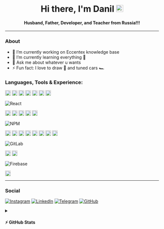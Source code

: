<h1 align="center"> Hi there, I'm Danil <img src="https://raw.githubusercontent.com/MartinHeinz/MartinHeinz/master/wave.gif" width="23px"></h1>
<h4 align="center"> Husband, Father, Developer, and Teacher from Russia!!!</h4>

---

### About

- 🔭 I’m currently working on Eccentex knowledge base
- 🌱 I’m currently learning everything 🤣
- 💬 Ask me about whatever u wants
- ⚡ Fun fact: I love to draw 🎨 and tuned cars 🏎️

### Languages, Tools & Experience:

<!-- height="18" -->

<img src="https://img.shields.io/badge/HTML5-E34F26?logo=html5&logoColor=fff&style=flat-square" alt="HTML5" height="18">
<img src="https://img.shields.io/badge/CSS3-1572B6?logo=css3&logoColor=fff&style=flat-square" alt="CSS3" height="18">
<img src="https://img.shields.io/badge/JavaScript-F7DF1E?logo=javascript&logoColor=000&style=flat-square" alt="JavaScript" height="18">
<img src="https://img.shields.io/badge/c%23-%23239120.svg?style=for-the-badge&logo=c-sharp&logoColor=white" alt="C#" height="18">
<img src="https://img.shields.io/badge/PowerShell-5391FE?logo=powershell&logoColor=fff&style=flat-square" alt="PowerShell" height="18">
<img src="https://img.shields.io/badge/Markdown-000?logo=markdown&logoColor=fff&style=flat-square" alt="Markdown" height="18">

<img src="https://img.shields.io/badge/Node.js-393?logo=nodedotjs&logoColor=fff&style=flat-square" alt="Node.js" height="18">

![React](https://img.shields.io/badge/react-%2320232a.svg?style=for-the-badge&logo=react&logoColor=%2361DAFB&height=40)

<img src="https://img.shields.io/badge/React%20Router-CA4245?logo=reactrouter&logoColor=fff&style=flat-square" alt="React Router" height="18">
<img src="https://img.shields.io/badge/Redux-764ABC?logo=redux&logoColor=fff&style=flat-square" alt="Redux" height="18">
<img src="https://img.shields.io/badge/Bootstrap-7952B3?logo=bootstrap&logoColor=fff&style=flat-square" alt="Bootstrap" height="18">
<img src="https://img.shields.io/badge/Material--UI-0081CB?logo=materialui&logoColor=fff&style=flat-square" alt="Material-UI" height="18">
<img src="https://img.shields.io/badge/.NET-512BD4?logo=dotnet&logoColor=fff&style=flat-square" alt=".NET" height="18">

![NPM](https://img.shields.io/badge/NPM-%23000000.svg?style=for-the-badge&logo=npm&logoColor=white)

<img src="https://img.shields.io/badge/Webpack-8DD6F9?logo=webpack&logoColor=000&style=flat-square" alt="Webpack" height="18">
<img src="https://img.shields.io/badge/Sencha-86BC40?logo=sencha&logoColor=fff&style=flat-square" alt="Sencha" height="18">

<img src="https://img.shields.io/badge/Adobe-F00?logo=adobe&logoColor=fff&style=flat-square" alt="Adobe" height="18">
<img src="https://img.shields.io/badge/Adobe%20Photoshop-31A8FF?logo=adobephotoshop&logoColor=fff&style=flat-square" alt="Adobe Photoshop" height="18">
<img src="https://img.shields.io/badge/Adobe%20Illustrator-FF9A00?logo=adobeillustrator&logoColor=fff&style=flat-square" alt="Adobe Illustrator" height="18">

<img src="https://img.shields.io/badge/Visual%20Studio%20Code-007ACC?logo=visualstudiocode&logoColor=fff&style=flat-square" alt="Visual Studio Code" height="18">
<img src="https://img.shields.io/badge/Visual%20Studio-5C2D91?logo=visualstudio&logoColor=fff&style=flat-square" alt="Visual Studio" height="18">

<img src="https://img.shields.io/badge/Git-F05032?logo=git&logoColor=fff&style=flat-square" alt="Git" height="18">

![GitLab](https://img.shields.io/badge/gitlab-%23181717.svg?style=for-the-badge&logo=gitlab&logoColor=white)

<img src="https://img.shields.io/badge/GitHub-181717?logo=github&logoColor=fff&style=flat-square" alt="GitHub" height="18">

<img src="https://img.shields.io/badge/Oracle-F80000?logo=oracle&logoColor=fff&style=flat-square" alt="Oracle" height="18">

![Firebase](https://img.shields.io/badge/firebase-%23039BE5.svg?style=for-the-badge&logo=firebase)

<img src="https://img.shields.io/badge/Jira-0052CC?logo=jira&logoColor=fff&style=flat-square" alt="Jira" height="18">

---

### Social

[![Instagram](https://img.shields.io/badge/Instagram-%23E4405F.svg?style=for-the-badge&logo=Instagram&logoColor=white)](https://www.instagram.com/danil_ej9)
[![LinkedIn](https://img.shields.io/badge/linkedin-%230077B5.svg?style=for-the-badge&logo=linkedin&logoColor=white)](https://www.linkedin.com/in/dani-dani)
[![Telegram](https://img.shields.io/badge/Telegram-2CA5E0?style=for-the-badge&logo=telegram&logoColor=white)](link)
[![GitHub](https://img.shields.io/badge/github-%23121011.svg?style=for-the-badge&logo=github&logoColor=white)](https://github.com/CrappyCodeMaker)

<details>
  <summary><h4>⚡ GitHub Stats</h4></summary>

![](https://komarev.com/ghpvc/?username=CrappyCodeMaker&style=flat-square)

 </br>

<img align='left' width='47%' src='https://github-readme-stats.vercel.app/api?username=CrappyCodeMaker&theme=nord&bg_color=22272E&text_color=a4b1be&icon_color=ffc83d&hide_border=true&hide_title=false&show_icons=true&count_private=true&hide=contribs,prs' alt='stats'>
<img align='left' width='47%' src='https://github-readme-stats.vercel.app/api/top-langs/?username=CrappyCodeMaker&theme=nord&bg_color=22272E&text_color=a4b1be&hide_border=true&hide_title=false&show_icons=true&count_private=true&layout=compact' alt='langs'>

</details>
